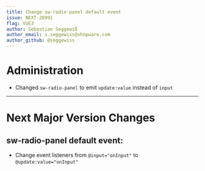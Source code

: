 ```yaml
---
title: Change sw-radio-panel default event
issue: NEXT-28991
flag: VUE3
author: Sebastian Seggewiß
author_email: s.seggewiss@shopware.com
author_github: @seggewiss
---
```

# Administration
* Changed `sw-radio-panel` to emit `update:value` instead of `input`
___
# Next Major Version Changes
## sw-radio-panel default event:
* Change event listeners from `@input="onInput"` to `@update:value="onInput"`
